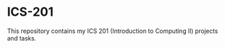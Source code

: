 ICS-201
=======
This repository contains my ICS 201 (Introduction to Computing II) projects and tasks.
